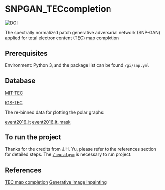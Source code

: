 # SNPGAN_TECcompletion
[![DOI](https://zenodo.org/badge/370200522.svg)](https://zenodo.org/badge/latestdoi/370200522)

The spectrally normalized patch generative adversarial network (SNP-GAN) applied for total electron content (TEC) map completion

## Prerequisites
Environment: Python 3, and the package list can be found `/gi/snp.yml`

## Database
[MIT-TEC](http://cedar.openmadrigal.org/)

[IGS-TEC](https://cdaweb.gsfc.nasa.gov/index.html/)

The re-binned data for plotting the polar graphs:

[event2016_lt](https://drive.google.com/file/d/1b2mUalzr4sadcNqShXXu1u1umY8J5VGh/view?usp=sharing)
[event2016_lt_mask](https://drive.google.com/file/d/16mXhGLhF4aHQa6ZOQyDNSl2IRUVAAnu-/view?usp=sharing)

## To run the project
Thanks for the credits from J.H. Yu, please refer to the references section for detailed steps.
The [`/neuralgym`](https://github.com/JiahuiYu/neuralgym) is necessary to run project.

## References
[TEC map completion](https://github.com/pancookie/TEC_map_completion)
[Generative Image Inpainting](https://github.com/JiahuiYu/generative_inpainting)
